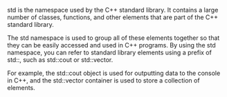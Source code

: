 std is the namespace used by the C++ standard library. It contains a large number of classes, functions, and other elements that are part of the C++ standard library.

The std namespace is used to group all of these elements together so that they can be easily accessed and used in C++ programs. By using the std namespace, you can refer to standard library elements using a prefix of std::, such as std::cout or std::vector<int>.

For example, the std::cout object is used for outputting data to the console in C++, and the std::vector container is used to store a collection of elements.

